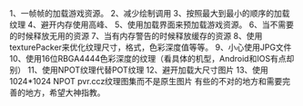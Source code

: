 1、一帧帧的加载游戏资源。
2、减少绘制调用
3、按照最大到最小的顺序的加载纹理
4、避开内存使用高峰、
5、使用加载界面来预加载游戏资源。
6、当不需要的时候释放无用的资源
7、当有内存警告的时候释放缓存的资源
8、使用texturePacker来优化纹理尺寸，格式，色彩深度值等等。
9、小心使用JPG文件
10、使用16位RBGA4444色彩深度的纹理（看具体的机型，Android和IOS有点却别）
11、使用NPOT纹理代替POT纹理
12、避开加载大尺寸图片
13、使用1024*1024 NPOT pvr.ccz纹理图集而不是原生图片
有些的不对的地方和需要完善的地方，希望大神指教。